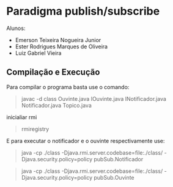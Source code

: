 # Paradigma publish/subscribe
Alunos:
- Emerson Teixeira Nogueira Junior
- Ester Rodrigues Marques de Oliveira
- Luiz Gabriel Vieira

## Compilação e Execução
Para compilar o programa basta use o comando:
> javac -d class Ouvinte.java IOuvinte.java INotificador.java Notificador.java Topico.java

inicialiar rmi
> rmiregistry

E para executar o notificador e o ouvinte respectivamente use:

> java -cp ./class -Djava.rmi.server.codebase=file:./class/ -Djava.security.policy=policy pubSub.Notificador

> java -cp ./class -Djava.rmi.server.codebase=file:./class/ -Djava.security.policy=policy pubSub.Ouvinte